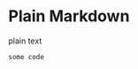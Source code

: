 # Plain Markdown
<arg stringParam='"default"' number='1' />
plain text

```codeBlockId
some code
```

<let binding='prev.codeBlockId' sum='prev.number + 1' />
<nix print='"${final.binding} ${toString final.sum}"' />
